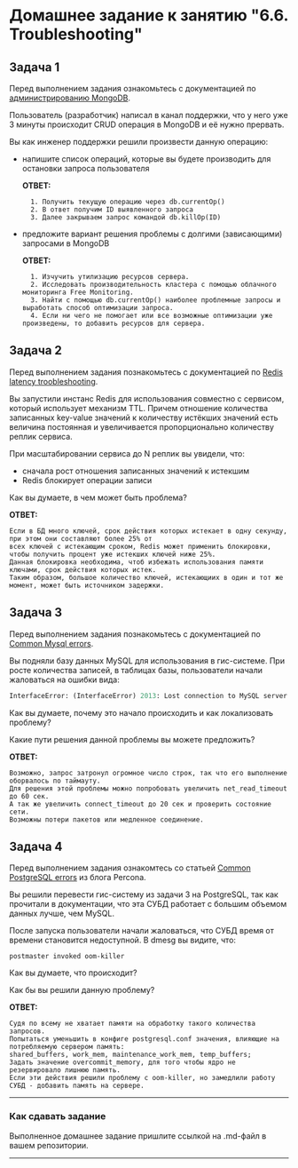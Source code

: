# Домашнее задание к занятию "6.6. Troubleshooting"

## Задача 1

Перед выполнением задания ознакомьтесь с документацией по [администрированию MongoDB](https://docs.mongodb.com/manual/administration/).

Пользователь (разработчик) написал в канал поддержки, что у него уже 3 минуты происходит CRUD операция в MongoDB и её 
нужно прервать. 

Вы как инженер поддержки решили произвести данную операцию:
- напишите список операций, которые вы будете производить для остановки запроса пользователя

 	**ОТВЕТ:**

		1. Получить текущую операцию через db.currentOp()
		2. В ответ получим ID выявленного запроса
		3. Далее закрываем запрос командой db.killOp(ID)




- предложите вариант решения проблемы с долгими (зависающими) запросами в MongoDB

 	**ОТВЕТ:**

		1. Изчучить утилизацию ресурсов сервера.
		2. Исследовать производительность кластера с помощью облачного мониторинга Free Monitoring.
		3. Найти с помощью db.currentOp() наиболее проблемные запросы и выработать способ оптимизации запроса.
		4. Если ни чего не помогает или все возможные оптимизации уже произведены, то добавить ресурсов для сервера.


## Задача 2

Перед выполнением задания познакомьтесь с документацией по [Redis latency troobleshooting](https://redis.io/topics/latency).

Вы запустили инстанс Redis для использования совместно с сервисом, который использует механизм TTL. 
Причем отношение количества записанных key-value значений к количеству истёкших значений есть величина постоянная и
увеличивается пропорционально количеству реплик сервиса. 

При масштабировании сервиса до N реплик вы увидели, что:
- сначала рост отношения записанных значений к истекшим
- Redis блокирует операции записи

Как вы думаете, в чем может быть проблема?

**ОТВЕТ:**

	Если в БД много ключей, срок действия которых истекает в одну секунду, при этом они составляют более 25% от 
	всех ключей с истекающим сроком, Redis может применить блокировки, чтобы получить процент уже истекших ключей ниже 25%.
	Данная блокировка необходима, чтоб избежать использования памяти ключами, срок действия которых истек.
	Таким образом, большое количество ключей, истекающиих в один и тот же момент, может быть источником задержки.
		
 
## Задача 3

Перед выполнением задания познакомьтесь с документацией по [Common Mysql errors](https://dev.mysql.com/doc/refman/8.0/en/common-errors.html).

Вы подняли базу данных MySQL для использования в гис-системе. При росте количества записей, в таблицах базы,
пользователи начали жаловаться на ошибки вида:
```python
InterfaceError: (InterfaceError) 2013: Lost connection to MySQL server during query u'SELECT..... '
```

Как вы думаете, почему это начало происходить и как локализовать проблему?

Какие пути решения данной проблемы вы можете предложить?

**ОТВЕТ:**

	Возможно, запрос затронул огромное число строк, так что его выполнение оборвалось по таймауту.
	Для решения этой проблемы можно попробовать увеличить net_read_timeout до 60 сек.
	А так же увеличить connect_timeout до 20 сек и проверить состояние сети. 
	Возможны потери пакетов или медленное соединение.


## Задача 4

Перед выполнением задания ознакомтесь со статьей [Common PostgreSQL errors](https://www.percona.com/blog/2020/06/05/10-common-postgresql-errors/) из блога Percona.

Вы решили перевести гис-систему из задачи 3 на PostgreSQL, так как прочитали в документации, что эта СУБД работает с 
большим объемом данных лучше, чем MySQL.

После запуска пользователи начали жаловаться, что СУБД время от времени становится недоступной. В dmesg вы видите, что:

`postmaster invoked oom-killer`

Как вы думаете, что происходит?

Как бы вы решили данную проблему?

**ОТВЕТ:**

	Судя по всему не хватает памяти на обработку такого количества запросов. 
	Попытаться уменьшить в конфиге postgresql.conf значения, влияющие на потребляемую сервером память: 
	shared_buffers, work_mem, maintenance_work_mem, temp_buffers;
	Задать значение overcommit_memory, для того чтобы ядро не резервировало лишнюю память. 
	Если эти действия решили проблему с oom-killer, но замедлили работу СУБД - добавить память на сервере.

---

### Как cдавать задание

Выполненное домашнее задание пришлите ссылкой на .md-файл в вашем репозитории.

---
